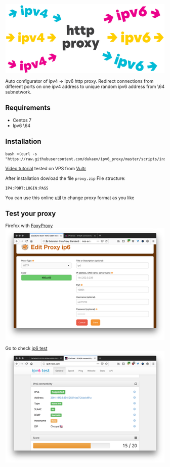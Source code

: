 ![cover](cover.svg)

Auto configurator of ipv4 → ipv6 http proxy. Redirect connections from different ports on one ipv4 address to unique random ipv6 address from \64 subnetwork.

## Requirements
- Centos 7
- Ipv6 \64

## Installation
```
bash <(curl -s "https://raw.githubusercontent.com/dukaev/ipv6_proxy/master/scripts/install.sh")
```

[Video tutorial](https://youtu.be/EKBJHSTmT4w) tested on VPS from [Vultr](https://www.vultr.com/?ref=7502192)

After installation dowload the file `proxy.zip`
File structure:
```
IP4:PORT:LOGIN:PASS
```
You can use this online [util](http://buyproxies.org/panel/format.php
) to change proxy format as you like

## Test your proxy

Firefox with [FoxyProxy](https://addons.mozilla.org/en-US/firefox/addon/foxyproxy-standard/)
![Foxy](foxyproxy.png)

Go to check [ip6 test](http://ipv6-test.com/)
![check ip](check_ip.png)

